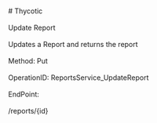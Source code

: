 <br>#     Thycotic</br>
<br>Update Report</br>
<br>Updates a Report and returns the report</br>
<br>Method: Put</br>
<br>OperationID: ReportsService_UpdateReport</br>
<br>EndPoint:</br>
<br>/reports/{id}</br>
